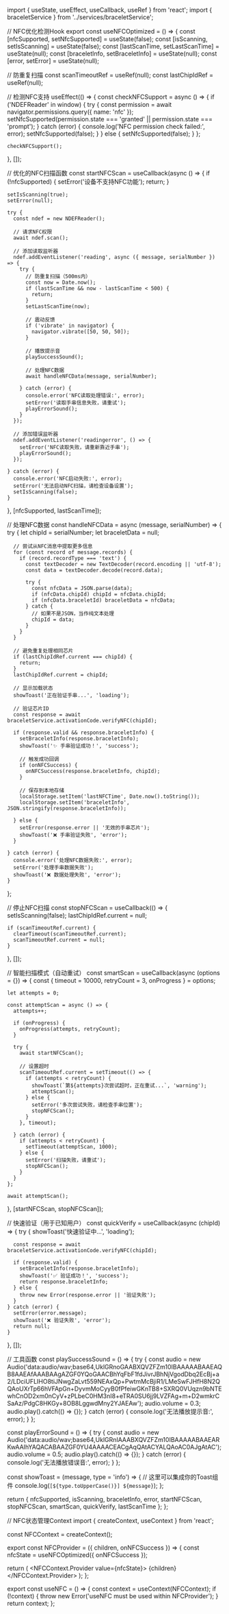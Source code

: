 import { useState, useEffect, useCallback, useRef } from 'react';
import { braceletService } from '../services/braceletService';

// NFC优化检测Hook
export const useNFCOptimized = () => {
  const [nfcSupported, setNfcSupported] = useState(false);
  const [isScanning, setIsScanning] = useState(false);
  const [lastScanTime, setLastScanTime] = useState(null);
  const [braceletInfo, setBraceletInfo] = useState(null);
  const [error, setError] = useState(null);
  
  // 防重复扫描
  const scanTimeoutRef = useRef(null);
  const lastChipIdRef = useRef(null);
  
  // 检测NFC支持
  useEffect(() => {
    const checkNFCSupport = async () => {
      if ('NDEFReader' in window) {
        try {
          const permission = await navigator.permissions.query({ name: 'nfc' });
          setNfcSupported(permission.state === 'granted' || permission.state === 'prompt');
        } catch (error) {
          console.log('NFC permission check failed:', error);
          setNfcSupported(false);
        }
      } else {
        setNfcSupported(false);
      }
    };
    
    checkNFCSupport();
  }, []);

  // 优化的NFC扫描函数
  const startNFCScan = useCallback(async () => {
    if (!nfcSupported) {
      setError('设备不支持NFC功能');
      return;
    }

    setIsScanning(true);
    setError(null);

    try {
      const ndef = new NDEFReader();
      
      // 请求NFC权限
      await ndef.scan();
      
      // 添加读取监听器
      ndef.addEventListener('reading', async ({ message, serialNumber }) => {
        try {
          // 防重复扫描（500ms内）
          const now = Date.now();
          if (lastScanTime && now - lastScanTime < 500) {
            return;
          }
          setLastScanTime(now);

          // 震动反馈
          if ('vibrate' in navigator) {
            navigator.vibrate([50, 50, 50]);
          }

          // 播放提示音
          playSuccessSound();

          // 处理NFC数据
          await handleNFCData(message, serialNumber);
          
        } catch (error) {
          console.error('NFC读取处理错误:', error);
          setError('读取手串信息失败，请重试');
          playErrorSound();
        }
      });

      // 添加错误监听器
      ndef.addEventListener('readingerror', () => {
        setError('NFC读取失败，请重新靠近手串');
        playErrorSound();
      });

    } catch (error) {
      console.error('NFC启动失败:', error);
      setError('无法启动NFC扫描，请检查设备设置');
      setIsScanning(false);
    }
  }, [nfcSupported, lastScanTime]);

  // 处理NFC数据
  const handleNFCData = async (message, serialNumber) => {
    try {
      let chipId = serialNumber;
      let braceletData = null;

      // 尝试从NFC消息中提取更多信息
      for (const record of message.records) {
        if (record.recordType === 'text') {
          const textDecoder = new TextDecoder(record.encoding || 'utf-8');
          const data = textDecoder.decode(record.data);
          
          try {
            const nfcData = JSON.parse(data);
            if (nfcData.chipId) chipId = nfcData.chipId;
            if (nfcData.braceletId) braceletData = nfcData;
          } catch {
            // 如果不是JSON，当作纯文本处理
            chipId = data;
          }
        }
      }

      // 避免重复处理相同芯片
      if (lastChipIdRef.current === chipId) {
        return;
      }
      lastChipIdRef.current = chipId;

      // 显示加载状态
      showToast('正在验证手串...', 'loading');

      // 验证芯片ID
      const response = await braceletService.activationCode.verifyNFC(chipId);
      
      if (response.valid && response.braceletInfo) {
        setBraceletInfo(response.braceletInfo);
        showToast('✨ 手串验证成功！', 'success');
        
        // 触发成功回调
        if (onNFCSuccess) {
          onNFCSuccess(response.braceletInfo, chipId);
        }
        
        // 保存到本地存储
        localStorage.setItem('lastNFCTime', Date.now().toString());
        localStorage.setItem('braceletInfo', JSON.stringify(response.braceletInfo));
        
      } else {
        setError(response.error || '无效的手串芯片');
        showToast('❌ 手串验证失败', 'error');
      }

    } catch (error) {
      console.error('处理NFC数据失败:', error);
      setError('处理手串数据失败');
      showToast('❌ 数据处理失败', 'error');
    }
  };

  // 停止NFC扫描
  const stopNFCScan = useCallback(() => {
    setIsScanning(false);
    lastChipIdRef.current = null;
    
    if (scanTimeoutRef.current) {
      clearTimeout(scanTimeoutRef.current);
      scanTimeoutRef.current = null;
    }
  }, []);

  // 智能扫描模式（自动重试）
  const smartScan = useCallback(async (options = {}) => {
    const { 
      timeout = 10000, 
      retryCount = 3,
      onProgress 
    } = options;

    let attempts = 0;
    
    const attemptScan = async () => {
      attempts++;
      
      if (onProgress) {
        onProgress(attempts, retryCount);
      }

      try {
        await startNFCScan();
        
        // 设置超时
        scanTimeoutRef.current = setTimeout(() => {
          if (attempts < retryCount) {
            showToast(`第${attempts}次尝试超时，正在重试...`, 'warning');
            attemptScan();
          } else {
            setError('多次尝试失败，请检查手串位置');
            stopNFCScan();
          }
        }, timeout);

      } catch (error) {
        if (attempts < retryCount) {
          setTimeout(attemptScan, 1000);
        } else {
          setError('扫描失败，请重试');
          stopNFCScan();
        }
      }
    };

    await attemptScan();
  }, [startNFCScan, stopNFCScan]);

  // 快速验证（用于已知用户）
  const quickVerify = useCallback(async (chipId) => {
    try {
      showToast('快速验证中...', 'loading');
      
      const response = await braceletService.activationCode.verifyNFC(chipId);
      
      if (response.valid) {
        setBraceletInfo(response.braceletInfo);
        showToast('✅ 验证成功！', 'success');
        return response.braceletInfo;
      } else {
        throw new Error(response.error || '验证失败');
      }
    } catch (error) {
      setError(error.message);
      showToast('❌ 验证失败', 'error');
      return null;
    }
  }, []);

  // 工具函数
  const playSuccessSound = () => {
    try {
      const audio = new Audio('data:audio/wav;base64,UklGRnoGAABXQVZFZm10IBAAAAABAAEAQB8AAEAfAAABAAgAZGF0YQoGAACBhYqFbF1fdJivrJBhNjVgodDbq2EcBj+a2/LDciUFLIHO8tiJNwgZaLvt559NEAxQp+PwtmMcBjiR1/LMeSwFJHfH8N2QQAoUXrTp66hVFApGn+DyvmMoCyyB0fPfeiwGKnTB8+SXRQ0VUqzn9bNTEwhCnOD2xm0nCyV+zPLbeC0HM3nI8+eTRA0SU6jj9LVZFAg+m+D2wmkrCSaAz/PdgC8HKGy+8OB8LggwdMny2YJAEAw');
      audio.volume = 0.3;
      audio.play().catch(() => {});
    } catch (error) {
      console.log('无法播放提示音:', error);
    }
  };

  const playErrorSound = () => {
    try {
      const audio = new Audio('data:audio/wav;base64,UklGRnIAAABXQVZFZm10IBAAAAABAAEARKwAAIhYAQACABAAZGF0YU4AAAACEACgAqQAtACYALQAoAC0AJgAtAC');
      audio.volume = 0.5;
      audio.play().catch(() => {});
    } catch (error) {
      console.log('无法播放错误音:', error);
    }
  };

  const showToast = (message, type = 'info') => {
    // 这里可以集成你的Toast组件
    console.log(`[${type.toUpperCase()}] ${message}`);
  };

  return {
    nfcSupported,
    isScanning,
    braceletInfo,
    error,
    startNFCScan,
    stopNFCScan,
    smartScan,
    quickVerify,
    lastScanTime
  };
};

// NFC状态管理Context
import { createContext, useContext } from 'react';

const NFCContext = createContext();

export const NFCProvider = ({ children, onNFCSuccess }) => {
  const nfcState = useNFCOptimized({ onNFCSuccess });
  
  return (
    <NFCContext.Provider value={nfcState}>
      {children}
    </NFCContext.Provider>
  );
};

export const useNFC = () => {
  const context = useContext(NFCContext);
  if (!context) {
    throw new Error('useNFC must be used within NFCProvider');
  }
  return context;
}; 
